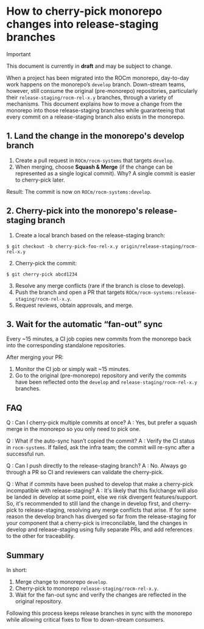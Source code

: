 # How to cherry-pick monorepo changes into release-staging branches

> [!IMPORTANT]
> This document is currently in **draft** and may be subject to change.

When a project has been migrated into the ROCm monorepo, day-to-day work happens on the monorepo’s `develop` branch.
Down-stream teams, however, still consume the original (pre-monorepo) repositories, particularly their `release-staging/rocm-rel-x.y` branches, through a variety of mechanisms.
This document explains how to move a change from the monorepo into those release-staging branches while guaranteeing that every commit on a release-staging branch also exists in the monorepo.

## 1. Land the change in the monorepo's develop branch

1. Create a pull request in `ROCm/rocm-systems` that targets `develop`.
2. When merging, choose **Squash & Merge** (if the change can be represented as a single logical commit).
   Why? A single commit is easier to cherry-pick later.

Result: The commit is now on `ROCm/rocm-systems:develop`.

## 2. Cherry-pick into the monorepo's release-staging branch

1. Create a local branch based on the release-staging branch:

```
$ git checkout -b cherry-pick-foo-rel-x.y origin/release-staging/rocm-rel-x.y
```

2. Cherry-pick the commit:

```
$ git cherry-pick abcd1234
```

3. Resolve any merge conflicts (rare if the branch is close to develop).
4. Push the branch and open a PR that targets `ROCm/rocm-systems:release-staging/rocm-rel-x.y`.
5. Request reviews, obtain approvals, and merge.

## 3. Wait for the automatic “fan-out” sync

Every ~15 minutes, a CI job copies new commits from the monorepo back into the corresponding standalone repositories.

After merging your PR:

1. Monitor the CI job or simply wait ~15 minutes.
2. Go to the original (pre-monorepo) repository and verify the commits have been reflected onto the `develop` and `release-staging/rocm-rel-x.y` branches.

## FAQ

Q : Can I cherry-pick multiple commits at once?
A : Yes, but prefer a squash merge in the monorepo so you only need to pick one.

Q : What if the auto-sync hasn’t copied the commit?
A : Verify the CI status in `rocm-systems`. If failed, ask the infra team; the commit will re-sync after a successful run.

Q : Can I push directly to the release-staging branch?
A : No. Always go through a PR so CI and reviewers can validate the cherry-pick.

Q : What if commits have been pushed to develop that make a cherry-pick incompatible with release-staging?
A : It's likely that this fix/change will also be landed in develop at some point, else we risk divergent features/support. So, it's recommended to still land the change in develop first, and cherry-pick to release-staging, resolving any merge conflicts that arise. If for some reason the develop branch has diverged so far from the release-staging for your component that a cherry-pick is irreconcilable, land the changes in develop and release-staging using fully separate PRs, and add references to the other for traceability.

## Summary

In short:

1. Merge change to monorepo `develop`.
2. Cherry-pick to monorepo `release-staging/rocm-rel-x.y`.
3. Wait for the fan-out sync and verify the changes are reflected in the original repository.

Following this process keeps release branches in sync with the monorepo while allowing critical fixes to flow to down-stream consumers.
